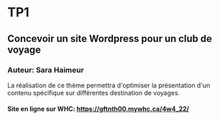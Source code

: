 # TP1

## Concevoir un site Wordpress pour un club de voyage

### Auteur: Sara Haimeur

La réalisation de ce thème permettra d'optimiser la présentation d'un contenu spécifique sur différentes destination de voyages.

#### Site en ligne sur WHC: https://gftnth00.mywhc.ca/4w4_22/
